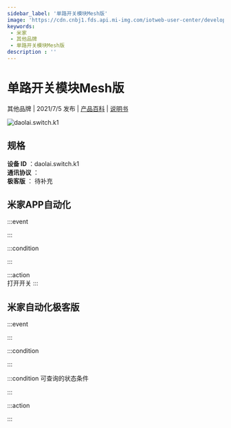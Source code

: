 ```yaml
---
sidebar_label: '单路开关模块Mesh版'
image: 'https://cdn.cnbj1.fds.api.mi-img.com/iotweb-user-center/developer_16790479590849uRVE5ZU.png?GalaxyAccessKeyId=AKVGLQWBOVIRQ3XLEW&Expires=9223372036854775807&Signature=Y3vw0NXvF10W+kOcIVesX/zWG/k='
keywords: 
 - 米家
 - 其他品牌
 - 单路开关模块Mesh版
description : ''
---
```

# 单路开关模块Mesh版

其他品牌 | 2021/7/5 发布 | [产品百科](https://home.mi.com/webapp/content/baike/product/index.html?model=daolai.switch.k1/) | [说明书](https://home.mi.com/views/introduction.html?model=daolai.switch.k1&region=cn)

![daolai.switch.k1](https://cdn.cnbj1.fds.api.mi-img.com/iotweb-user-center/developer_16790479590849uRVE5ZU.png?GalaxyAccessKeyId=AKVGLQWBOVIRQ3XLEW&Expires=9223372036854775807&Signature=Y3vw0NXvF10W+kOcIVesX/zWG/k=)

## 规格  
> 
**设备 ID** ：daolai.switch.k1  
**通讯协议** ：  
**极客版**  ： 待补充 


## 米家APP自动化  

:::event  

:::

:::condition  

:::

:::action   
打开开关
:::

## 米家自动化极客版  

:::event  

:::

:::condition  

:::

:::condition 可查询的状态条件  

:::

:::action  

:::

        
